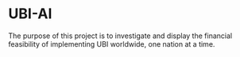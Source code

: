 # UBI-AI
The purpose of this project is to investigate and display the financial feasibility of implementing UBI worldwide, one nation at a time.
